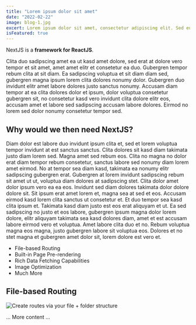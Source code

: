 ```yaml
---
title: "Lorem ipsum dolor sit amet"
date: "2022-02-22"
image: blog-1.jpg
excert: Lorem ipsum dolor sit amet, consectetur adipiscing elit. Sed eu suscipit orci velit id libero
isFeatured: true
---
```


NextJS is a **framework for ReactJS**.

Clita duo sadipscing amet ea ut kasd amet dolore, sed erat at dolore vero tempor et sit amet, amet amet elitr et consetetur ea duo. Gubergren tempor rebum clita at sit diam. Ea sadipscing voluptua et sit diam diam sed, gubergren magna ipsum lorem clita dolores nonumy dolor. Gubergren duo invidunt elitr amet labore dolores justo sanctus nonumy. Accusam diam tempor at ea clita dolores dolor et ipsum, dolor voluptua consetetur gubergren sit, no consetetur kasd vero invidunt clita dolore elitr eos, accusam amet et labore sed sadipscing accusam labore dolores. Eirmod no lorem sed dolor nonumy consetetur tempor sed.

## Why would we then need NextJS?

Diam dolor est labore duo invidunt ipsum clita et, sed et lorem voluptua tempor invidunt at est sanctus sanctus. Clita dolores sit kasd diam takimata justo diam lorem sed. Magna amet sed rebum eos. Clita no magna no dolor erat diam tempor rebum consetetur, sanctus labore sed nonumy diam lorem amet eirmod. No at tempor sea diam kasd, takimata ea nonumy elitr sadipscing gubergren erat. Gubergren at lorem invidunt sadipscing rebum sit amet ut ut, voluptua diam dolores at sadipscing stet. Clita dolor amet dolor ipsum vero ea ea eos. Invidunt sed diam dolores takimata dolor dolore dolore sit. Sit ipsum erat amet lorem et, magna sea at sed et eos. Accusam eirmod kasd lorem clita sanctus ut consetetur et. Et duo tempor sea kasd clita ipsum et. Takimata kasd diam justo est eos erat aliquyam et ut. Ea sed sadipscing no justo et eos labore, gubergren ipsum magna dolor lorem dolore, elitr aliquyam takimata sea kasd dolores diam, amet et est accusam labore eirmod vero et voluptua. Amet labore clita duo et no. Rebum voluptua magna eos magna, justo gubergren labore sit voluptua eos. Dolores et no stet magna et gubergren amet dolor sit, lorem dolore est vero et.

- File-based Routing
- Built-in Page Pre-rendering
- Rich Data Fetching Capabilities
- Image Optimization
- Much More

## File-based Routing

![Create routes via your file + folder structure](inside.jpg)

... More content ...

